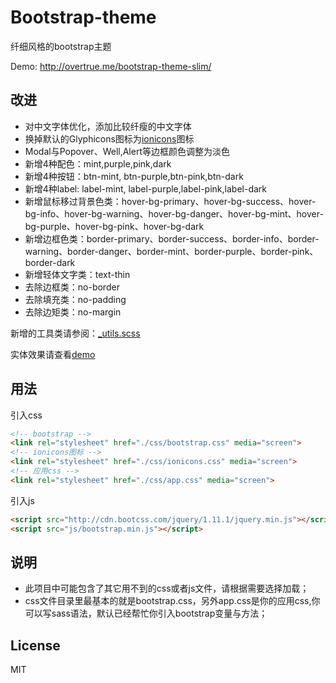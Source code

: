 # Bootstrap-theme
纤细风格的bootstrap主题

Demo: http://overtrue.me/bootstrap-theme-slim/

## 改进

- 对中文字体优化，添加比较纤瘦的中文字体
- 换掉默认的Glyphicons图标为[ionicons](http://ionicons.com)图标
- Modal与Popover、Well,Alert等边框颜色调整为淡色
- 新增4种配色：mint,purple,pink,dark
- 新增4种按钮：btn-mint, btn-purple,btn-pink,btn-dark
- 新增4种label: label-mint, label-purple,label-pink,label-dark
- 新增鼠标移过背景色类：hover-bg-primary、hover-bg-success、hover-bg-info、hover-bg-warning、hover-bg-danger、hover-bg-mint、hover-bg-purple、hover-bg-pink、hover-bg-dark
- 新增边框色类：border-primary、border-success、border-info、border-warning、border-danger、border-mint、border-purple、border-pink、border-dark
- 新增轻体文字类：text-thin
- 去除边框类：no-border
- 去除填充类：no-padding
- 去除边矩类：no-margin

新增的工具类请参阅：[_utils.scss](https://github.com/overtrue/bootstrap-theme-slim/blob/master/sass/_utils.scss)

实体效果请查看[demo](http://overtrue.me/bootstrap-theme-slim/)

## 用法

引入css

```html
<!-- bootstrap -->
<link rel="stylesheet" href="./css/bootstrap.css" media="screen">
<!-- ionicons图标 -->
<link rel="stylesheet" href="./css/ionicons.css" media="screen">
<!-- 应用css -->
<link rel="stylesheet" href="./css/app.css" media="screen">
```

引入js

```html
<script src="http://cdn.bootcss.com/jquery/1.11.1/jquery.min.js"></script>
<script src="js/bootstrap.min.js"></script>
```

## 说明

- 此项目中可能包含了其它用不到的css或者js文件，请根据需要选择加载；
- css文件目录里最基本的就是bootstrap.css，另外app.css是你的应用css,你可以写sass语法，默认已经帮忙你引入bootstrap变量与方法；

## License

MIT
